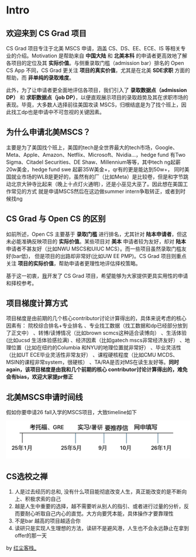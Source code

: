 # Intro

## 欢迎来到 CS Grad 项目

CS Grad 项目专注于北美 MSCS 申请，涵盖 CS、DS、EE、ECE、IS 等相关专业的介绍。Motivation 是帮助来自 **中国大陆** 和 **北美本科** 的申请者更高效地了解各项目的定位及其 **实际价值**。与侧重录取门槛（admission bar）排名的 Open CS App 不同，CS Grad 更关注 **项目的真实价值**，尤其是在北美 **SDE求职** 方面的帮助，而 **非单纯的录取难度**。

此外，为了让申请者更全面地评估各项目，我们引入了 **录取数据点（admission DP）** 和 **求职数据点（job DP）**，以便直观展示项目的录取趋势及其在求职市场的表现。毕竟，大多数人选择前往美国攻读 MSCS，归根结底是为了找个班上，因此找工dp也是申请中不可忽视的关键因素。

## 为什么申请北美MSCS？
主要是为了美国找个班上，美国的tech是全世界最大的tech市场，Google、Meta、Apple、Amazon、Netflix、Microsoft、Nvidia...，hedge fund
有Two Sigma、Citadel Securities、DE Shaw、Millennium等等，其中tech ng起薪20w美金，hedge fund swe 起薪35W美金+，qr有的更是能达到50w+，
同时美国就业市场的WLB是更好的，虽然有的厂（比如Meta）是比较卷，但是和字节跳动北京大钟寺比起来（晚上十点灯火通明），还是小巫见大巫了。因此想在美国工作常见的方式
就是申请MSCS然后在这边做summer intern争取转正，或者到时候找ng


## CS Grad 与 Open CS 的区别

如前所述，Open CS 主要基于 **录取门槛** 进行排名，尤其针对 **陆本申请者**，但这未必能准确反映项目的 **实际价值**。某些项目对 **美本** 申请者较为友好，却对 **陆本** 申请者不甚友好（比如NWU MSCS和UIUC MCS）。而一些项目虽然录取门槛友好(bar低)，
但是项目的出路却非常好(比如UW EE PMP)。CS Grad 项目则重点关注 **项目的实际价值**，帮助申请者更理性地评估择校策略。

基于这一初衷，[我](https://www.xiaohongshu.com/user/profile/63da5cae000000002702be2e)开发了 CS Grad 项目，希望能够为大家提供更具实用性的申请和择校参考。

## 项目梯度计算方式
项目梯度是由前期的几个核心contributor讨论计算得出的，具体来说考虑的核心因素有：
院校综合排名+专业排名
、专业找工数据（找工数据和dp已经部分放到了正文中）
、转博/读博情况（比如brown scmcs这种适合读博向）
、生活体验(比如ucsd 生活体验感拉满)
、经济因素（比如gatech mscs非常经济友好）
、地理位置（比如在纽约的Columbia 和NYU的地理位置就非常好）
、毕业灵活性（比如UT ECE毕业灵活性非常友好）
、课程硬核程度（比如CMU MCDS、MSIN的课程非常system，很硬核）
、TA/RA是否对MS在读生友好等。**同时again，该项目梯度是由我和几个前期的核心
contributor讨论计算得出的，难免会有bias，欢迎大家提pr修正**

## 北美MSCS申请时间线
假如你要申请26 fall入学的MSCS项目，大致timeline如下

![](/img/applytimeline.png)

## CS选校之禅

1. 人是过去经历的总和, 没有什么项目能彻底改变人生，真正能改变的是不断向上、积极求索的自己
2. 越是人生中重要的选择，越不需要听从别人的指引、或者进行过量的分析，反而要耐心听取自己内心的直觉。大方向要凭本能，具体操作才要靠理性
3. 不是bar 越高的项目越适合你
4. 读研只是实现人生理想的方法，读研不是避风港，人生也不会永远静止在拿到offer的那一天

by [红尘客栈_](https://www.xiaohongshu.com/user/profile/63da5cae000000002702be2e)